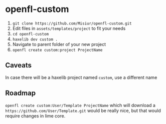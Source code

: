 # openfl-custom
1. `git clone https://github.com/Misiur/openfl-custom.git`
2. Edit files in `assets/templates/project` to fit your needs
3. `cd openfl-custom`
4. `haxelib dev custom .`
5. Navigate to parent folder of your new project
6. `openfl create custom:project ProjectName`

## Caveats
In case there will be a haxelib project named `custom`, use a different name

## Roadmap
`openfl create custom:User/Template ProjectName` which will download a `https://github.com/User/Template.git` would be really nice, but that would require changes in lime core.
